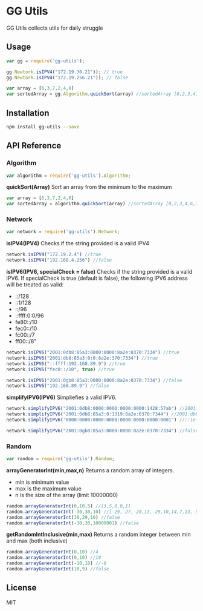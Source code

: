 # GG Utils

GG Utils collects utils for daily struggle

## Usage

```js
var gg = require('gg-utils');

gg.Newtork.isIPV4("172.19.30.21")); // true
gg.Newtork.isIPV4("172.19.256.21")); // false

var array = [6,3,7,2,4,0]
var sortedArray = gg.Algorithm.quickSort(array) //sortedArray [0,2,3,4,6,7]
```
## Installation

```sh
npm install gg-utils --save
```

## API Reference

### Algorithm
```js
var algorithm = require('gg-utils').Algorithm;
```
__quickSort(Array)__
Sort an array from the minimum to the maximum

```js
var array = [6,3,7,2,4,0]
var sortedArray = algorithm.quickSort(array) //sortedArray [0,2,3,4,6,7]
```

### Network

```js
var network = require('gg-utils').Network;
```

__isIPV4(IPV4)__
Checks if the string provided is a valid IPV4

```js
network.isIPV4("172.19.2.4") //true
network.isIPV4("192.168.4.256") //false
```

__isIPV6(IPV6, specialCheck = false)__
Checks if the string provided is a valid IPV6.
If specialCheck is true (default is false), the following IPV6 address will be treated as valid:
* ::/128
* ::1/128
* ::/96
* ::ffff:0:0/96
* fe80::/10
* fec0::/10
* fc00::/7
* ff00::/8"

```js
network.isIPV6("2001:0db8:85a3:0000:0000:8a2e:0370:7334") //true
network.isIPV6("2001:db8:85a3:0:0:8a2e:370:7334") //true
network.isIPV6("::ffff:192.168.89.9") //true
network.isIPV6("fec0::/10", true) //true

network.isIPV6("2001:0gb8:85a3:0000:0000:8a2e:0370:7334") //false
network.isIPV6("192.168.89.9") //false
```

__simplifyIPV6(IPV6)__
Simpliefies a valid IPV6.

```js
network.simplifyIPV6("2001:0db8:0000:0000:0000:0000:1428:57ab") //2001:db8::1428:57ab
network.simplifyIPV6("2001:0db8:85a3:0:1319:8a2e:0370:7344") //2001:db8:85a3::1319:8a2e:370:7344
network.simplifyIPV6("0000:0000:0000:0000:0000:0000:0000:0001") //::1e

network.simplifyIPV6("2001:0gb8:85a3:0000:0000:8a2e:0370:7334") //false
```

### Random
```js
var random = require('gg-utils').Random;
```
__arrayGeneratorInt(min,max,n)__
Returns a random array of integers. 
* min is minimum value
* max is the maximum value
* n is the size of the array (limit 10000000)

```js
random.arrayGeneratorInt(0,10,5) //[3,5,8,0,1]
random.arrayGeneratorInt(-30,30,10) //[-29,-27,-28,13,-29,10,14,7,13,-5]
random.arrayGeneratorInt(30,29,10) //false
random.arrayGeneratorInt(-30,30,10000001) //false
```

__getRandomIntInclusive(min,max)__
Returns a random integer between min and max (both inclusive)
```js
random.arrayGeneratorInt(0,10) //4
random.arrayGeneratorInt(0,10) //10
random.arrayGeneratorInt(-10,10) //-8
random.arrayGeneratorInt(10,9) //false
```
    
## License

MIT